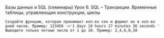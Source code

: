 Базы данных и SQL (семинары)
Урок 6. SQL – Транзакции. Временные таблицы, управляющие конструкции, циклы

    Создайте функцию, которая принимает кол-во сек и формат их в кол-во дней часов. Пример: 123456 ->'1 days 10 hours 17 minutes 36 seconds '
    Выведите только четные числа от 1 до 10. Пример: 2,4,6,8,10
